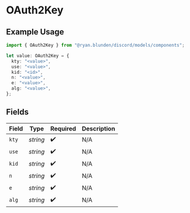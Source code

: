 # OAuth2Key

## Example Usage

```typescript
import { OAuth2Key } from "@ryan.blunden/discord/models/components";

let value: OAuth2Key = {
  kty: "<value>",
  use: "<value>",
  kid: "<id>",
  n: "<value>",
  e: "<value>",
  alg: "<value>",
};
```

## Fields

| Field              | Type               | Required           | Description        |
| ------------------ | ------------------ | ------------------ | ------------------ |
| `kty`              | *string*           | :heavy_check_mark: | N/A                |
| `use`              | *string*           | :heavy_check_mark: | N/A                |
| `kid`              | *string*           | :heavy_check_mark: | N/A                |
| `n`                | *string*           | :heavy_check_mark: | N/A                |
| `e`                | *string*           | :heavy_check_mark: | N/A                |
| `alg`              | *string*           | :heavy_check_mark: | N/A                |
